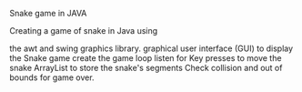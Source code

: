 Snake game in JAVA

Creating a game of snake in Java using 

the awt and swing graphics library.
graphical user interface (GUI) to display the Snake game
create the game loop
listen for Key presses to move the snake
ArrayList to store the snake's segments
Check collision and out of bounds for game over.